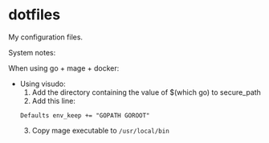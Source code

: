 # dotfiles
My configuration files.


System notes:

When using go + mage + docker:
- Using visudo:
  1. Add the directory containing the value of $(which go) to secure_path
  2. Add this line:
   ```
   Defaults env_keep += "GOPATH GOROOT"
   ```
  3. Copy mage executable to `/usr/local/bin`
  
 
